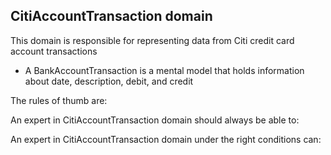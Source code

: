 ## CitiAccountTransaction domain

This domain is responsible for representing data from Citi credit card account transactions

- A BankAccountTransaction is a mental model that holds information about date, description, debit, and credit

The rules of thumb are:

An expert in CitiAccountTransaction domain should always be able to:

An expert in CitiAccountTransaction domain under the right conditions can:
